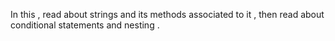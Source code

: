 In this , read about strings and its methods associated to it , then read about conditional statements and nesting .